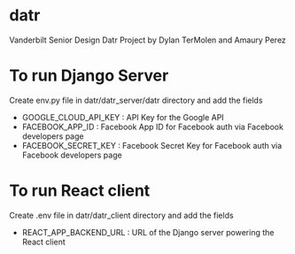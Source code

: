 # datr

Vanderbilt Senior Design Datr Project by Dylan TerMolen and Amaury Perez

# To run Django Server
Create env.py file in datr/datr_server/datr directory and add the fields
- GOOGLE_CLOUD_API_KEY : API Key for the Google API
- FACEBOOK_APP_ID : Facebook App ID for Facebook auth via Facebook developers page
- FACEBOOK_SECRET_KEY : Facebook Secret Key for Facebook auth via Facebook developers page


# To run React client
Create .env file in datr/datr_client directory and add the fields
- REACT_APP_BACKEND_URL : URL of the Django server powering the React client